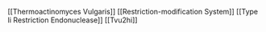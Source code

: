 [[Thermoactinomyces Vulgaris]]
[[Restriction-modification System]]
[[Type Ii Restriction Endonuclease]]
[[Tvu2hi]]
